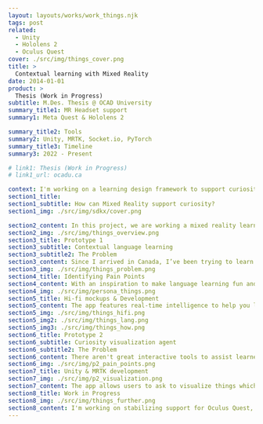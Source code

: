 ```yaml
---
layout: layouts/works/work_things.njk
tags: post
related:
  - Unity
  - Hololens 2
  - Oculus Quest
cover: ./src/img/things_cover.png
title: >
  Contextual learning with Mixed Reality
date: 2014-01-01
product: >
  Thesis (Work in Progress)
subtitle: M.Des. Thesis @ OCAD University
summary_title1: MR Headset support
summary1: Meta Quest & Hololens 2

summary_title2: Tools
summary2: Unity, MRTK, Socket.io, PyTorch
summary_title3: Timeline
summary3: 2022 - Present

# link1: Thesis (Work in Progress)
# link1_url: ocadu.ca

context: I'm working on a learning design framework to support curiosity with Mixed Reality. Learners would be able to learn math concepts such as volume of a cylinder when looking at a cup to biology concepts on how plant cells look like when near a plant.
section1_title:
section1_subtitle: How can Mixed Reality support curiosity?
section1_img: ./src/img/sdkx/cover.png

section2_content: In this project, we are working a mixed reality learning system. I present an approach to map multiple context sources from the real world for multi-modal learning with the learning agents using APIs (deep learning models) to support curiosity and improve knowledge recall among learners. The prototypes allows users to learn languages, science, history, general knowledge and mathematics concepts through the objects around them and the environment.
section2_img: ./src/img/things_overview.png
section3_title: Prototype 1
section3_subtitle: Contextual language learning
section3_subtitle2: The Problem
section3_content: Since I arrived in Canada, I’ve been trying to learn French through different techniques. After a bit of research, I learnt that immersion can significantly accelerate the learning process and I was curious to build an app that could make learning languages fun and highly efficient for me and all the other language learners.
section3_img: ./src/img/things_problem.png
section4_title: Identifying Pain Points
section4_content: With an inspiration to make language learning fun and efficient for certain concepts I started research for user personas for language learners. I wanted to target language learners who had started learning recently; beginners since the advanced concepts needed deeper understanding of different languages for me and learn instructional design for teaching languages. Advanced learners can be a target for the future work and further iterations of this concept.
section4_img: ./src/img/persona_things.png
section5_title: Hi-fi mockups & Development
section5_content: The app features real-time intelligence to help you learn languages in an immersive context. When users wearing smart glasses look at any object around them, they see what’s that object called in the target language on the HUD(heads up display) screen. It supports about 100 languages and allows the users can switch between languages by tapping on the capacitive touch panel on the glasses. The smart glasses display the translation of the object’s name and speak out the pronunciation as well.
section5_img: ./src/img/things_hifi.png
section5_img2: ./src/img/things_lang.png
section5_img3: ./src/img/things_how.png
section6_title: Prototype 2
section6_subtitle: Curiosity visualization agent
section6_subtitle2: The Problem
section6_content: There aren't great interactive tools to assist learners to help with imagination and visualize things they are curious about. For eg. If a learner would like to see how a car engine looks like, they don't have a tool which would help them visualize and assist with related queries in Mixed Reality. This prototype aims to solve such visualization aids through different techniques.
section6_img: ./src/img/p2_pain_points.png
section7_title: Unity & MRTK development
section7_img: ./src/img/p2_visualization.png
section7_content: The app allows users to ask to visualize things which are searched and fetched using the SketchFab 3D API and users can ask follow up questions such as "How far is earth from mars?" to get results from Wolfram Alpha API. The app uses Wit.ai for intent recognition and MRTK for interactivity.
section8_title: Work in Progress
section8_img: ./src/img/things_further.png
section8_content: I'm working on stabilizing support for Oculus Quest, adding sample Math lessons for Surface area and volume, and building a lesson creation tool for educators to create MR lessons from web.
---
```

